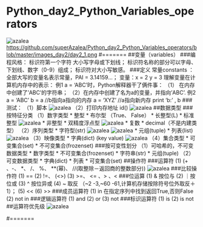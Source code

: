 # Python_day2_Python_Variables_operators
![azalea](https://github.com/superAzalea/Python_day2_Python_Variables_operators/blob/master/images_day2/day2_1.png)
https://github.com/superAzalea/Python_day2_Python_Variables_operators/blob/master/images_day2/day2_1.png
#=======
##变量（variables）
###编程风格：
     标识符第一个字符 大小写字母或下划线；
     标识符名称的部分可以字母、下划线、数字（0-9）组成；
     标识符对大小写敏感。
###定义
     常量constants ：全部大写的变量名表示常量，PAI = 3.14159...；
     变量：x = 2 y = 3
     理解变量在计算机内存中的表示：
     例1 a = ‘ABC’时，Python解释器干了俩件事：
    （1） 在内存中创建了’ABC’的字符串；
    （2）在内存中创建了名为a的变量，并指向’ABC’.
     例2  a = ‘ABC’
             b = a   //b指向a指向的内存
             a = ‘XYZ’  //a指向新内存
             print ‘b:’ , b
###测试：
     （1）脚本
![azalea](https://github.com/superAzalea/Python_day2_Python_Variables_operators/blob/master/images_day2/day2_1.png)
     （2）打印内存地址 id()
![azalea](https://github.com/superAzalea/Python_day2_Python_Variables_operators/blob/master/images_day2/day2_2.png)
##数据类型
###按特征分类
     （1）数字类型
            * 整型
            * 布尔型 （True、 False）
            * 长整型(L)
            * 标准整型
![azalea](https://github.com/superAzalea/Python_day2_Python_Variables_operators/blob/master/images_day2/day2_3.png)
            * 非整型
            * 双精度浮点型
  ![azalea](https://github.com/superAzalea/Python_day2_Python_Variables_operators/blob/master/images_day2/day2_4.png)
            * 复数
            * decimal（不是内建类型）
      （2）序列类型
            * 字符型(str) 
![azalea](https://github.com/superAzalea/Python_day2_Python_Variables_operators/blob/master/images_day2/day2_5.png)
![azalea](https://github.com/superAzalea/Python_day2_Python_Variables_operators/blob/master/images_day2/day2_6.png)
            * 元组(tuple)
            * 列表(list)
![azalea](https://github.com/superAzalea/Python_day2_Python_Variables_operators/blob/master/images_day2/day2_7.png)
       （3）映像类型
            * 字典(dict) (key value)
![azalea](https://github.com/superAzalea/Python_day2_Python_Variables_operators/blob/master/images_day2/day2_8.png)
       （4）集合类型
            * 可变集合(set)
            * 不可变集合(frozenset)
###按可变性划分
       （1）可哈希的，不可变数据类型
            * 数字类型
            * 不可变集合(frozenset)
            * 字符串(str)
            * 元组(tuple)
       （2）可变数据类型
            * 字典(dict)
            * 列表
            * 可变集合(set) 
##操作符
###运算符
        (1) (+ 、-、 *、 /、 %、 **(幂)、 //(取整除－返回商的整数部分))
![azalea](https://github.com/superAzalea/Python_day2_Python_Variables_operators/blob/master/images_day2/day2_9.png)
###比较操作符
        (1) ==
        (2) !=、 (<>)
        (3) >=、 <= 、> 、<
###位运算
        (1) & 按位与
        (2) ｜按位或
        (3) ^ 按位异或
        (4) ~ 取反   （~2 -3,~60 -61,计算机存储按除符号位外取反＋1）；
        (5) <<
        (6) >>
###成员运算符
        (1) in  在指定序列中找到返回True,否则False
        (2) not in
###逻辑运算符
        (1) and
        (2) or
        (3) not
###标识运算符
        (1) is
        (2) is not
##运算符优先级
![azalea](https://github.com/superAzalea/Python_day2_Python_Variables_operators/blob/master/images_day2/day2_10.png)

#=======
